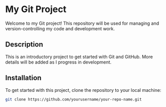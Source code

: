 # My Git Project

Welcome to my Git project! This repository will be used for managing and version-controlling my code and development work.

## Description

This is an introductory project to get started with Git and GitHub. More details will be added as I progress in development.

## Installation

To get started with this project, clone the repository to your local machine:

```bash
git clone https://github.com/yourusername/your-repo-name.git
